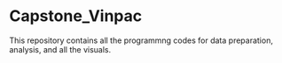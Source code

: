 # Capstone_Vinpac
This repository contains all the programmng codes for data preparation, analysis, and all the visuals.
